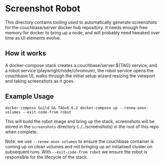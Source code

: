 # Screenshot Robot

This directory contains tooling used to automatically generate screenshots for the couchbase/server docker hub repository. It needs enough free memory for docker to bring up a node, and will probably need tweaked over time as UI elements evolve.

## How it works

A docker-compose stack creates a couchbase/server:${TAG} service, and a robot service (playwright/node/chromium), the robot service opens the couchbase UI, walks through the initial setup wizard resizing the viewport and taking screenshots as it goes.

## Example Usage

`docker-compose build && TAG=6.6.2 docker-compose up --renew-anon-volumes --exit-code-from robot`

This will build the robot image and bring up the stack, screenshots will be stored in the `screenshots` directory (../../screenshots) in the root of this repo when complete.

Note: we use `--renew-anon-volumes` to ensure the couchbase container is coming up on clean volumes and not bringing up an initialised cluster on subsequent runs. With `--exit-code-from robot` we ensure the robot is responsible for the lifecycle of the stack.
